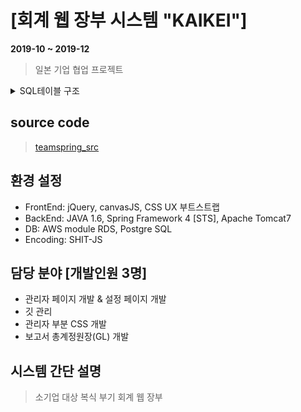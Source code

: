 # [회계 웹 장부 시스템 "KAIKEI"]
**2019-10 ~ 2019-12**
> 일본 기업 협업 프로젝트 
<details>
  <summary>SQL테이블 구조</summary>
  <div markdown="1">
    <img src="https://user-images.githubusercontent.com/50703892/70388581-2c5b0300-19f7-11ea-960b-714c40267b73.png">
  </div>
</details>

## source code
> [teamspring_src](https://github.com/CackaRoach/TeamSpring_src.git)

## 환경 설정
* FrontEnd: jQuery, canvasJS, CSS UX 부트스트랩
* BackEnd: JAVA 1.6, Spring Framework 4 [STS], Apache Tomcat7
* DB: AWS module RDS, Postgre SQL
* Encoding: SHIT-JS

## 담당 분야 [개발인원 3명]
* 관리자 페이지 개발 & 설정 페이지 개발
* 깃 관리
* 관리자 부분 CSS 개발
* 보고서 총계정원장(GL) 개발

## 시스템 간단 설명
> 소기업 대상 복식 부기 회계 웹 장부

